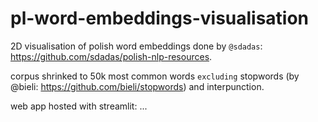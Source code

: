 # pl-word-embeddings-visualisation
2D visualisation of polish word embeddings done by `@sdadas`: https://github.com/sdadas/polish-nlp-resources.

corpus shrinked to 50k most common words `excluding` stopwords (by @bieli: https://github.com/bieli/stopwords) and interpunction.

web app hosted with streamlit: ...
